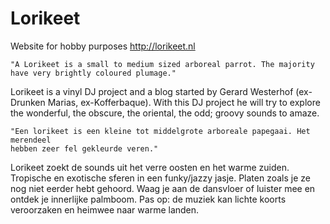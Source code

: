Lorikeet
========

Website for hobby purposes http://lorikeet.nl

    "A Lorikeet is a small to medium sized arboreal parrot. The majority
    have very brightly coloured plumage."

Lorikeet is a vinyl DJ project and a blog started by Gerard Westerhof
(ex-Drunken Marias, ex-Kofferbaque). With this DJ project he will try to
explore the wonderful, the obscure, the oriental, the odd; groovy sounds
to amaze.

    "Een lorikeet is een kleine tot middelgrote arboreale papegaai. Het merendeel
    hebben zeer fel gekleurde veren."

Lorikeet zoekt de sounds uit het verre oosten en het warme zuiden. Tropische
en exotische sferen in een funky/jazzy jasje. Platen zoals je ze nog niet
eerder hebt gehoord. Waag je aan de dansvloer of luister mee en ontdek je
innerlijke palmboom. Pas op: de muziek kan lichte koorts veroorzaken en heimwee
naar warme landen.
